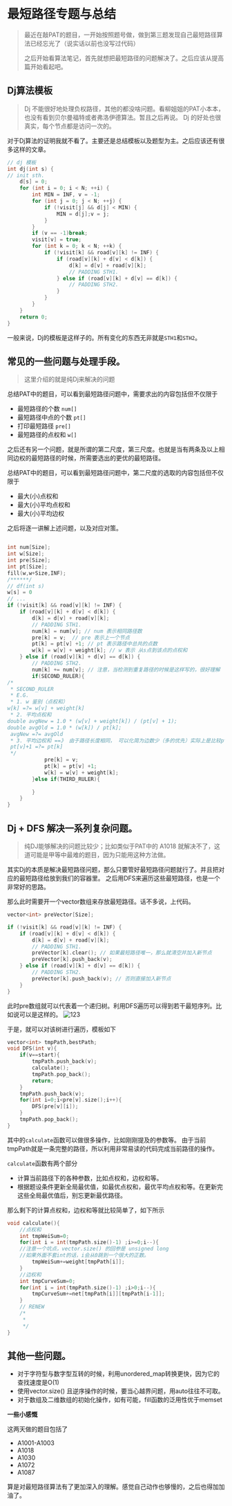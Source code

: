 # 最短路径专题与总结
> 最近在敲PAT的题目，一开始按照题号做，做到第三题发现自己最短路径算法已经忘光了（说实话以前也没写过代码）
>
>之后开始看算法笔记，首先就想把最短路径的问题解决了。之后应该从提高篇开始看起吧。
>
>

## Dj算法模板
> Dj 不能很好地处理负权路径，其他的都没啥问题。看柳姐姐的PAT小本本，也没有看到贝尔曼福特或者弗洛伊德算法。暂且之后再说。
> Dj 的好处也很真实，每个节点都是访问一次的。

对于Dj算法的证明我就不看了。主要还是总结模板以及题型为主。之后应该还有很多这样的文章。

```c++
// dj 模板
int dj(int s) {
// init sth.
    d[s] = 0;
    for (int i = 0; i < N; ++i) {
        int MIN = INF, v = -1;
        for (int j = 0; j < N; ++j) {
            if (!visit[j] && d[j] < MIN) {
                MIN = d[j];v = j;
            }
        }
        if (v == -1)break;
        visit[v] = true;
        for (int k = 0; k < N; ++k) {
            if (!visit[k] && road[v][k] != INF) {
                if (road[v][k] + d[v] < d[k]) {
                    d[k] = d[v] + road[v][k];
                    // PADDING STH1.
                } else if (road[v][k] + d[v] == d[k]) {
                    // PADDING STH2.
                }
            }
        }
    }
    return 0;
}
```

一般来说，Dj的模板是这样子的。所有变化的东西无非就是`STH1`和`STH2`。

## 常见的一些问题与处理手段。
> 这里介绍的就是纯Dj来解决的问题

总结PAT中的题目，可以看到最短路径问题中，需要求出的内容包括但不仅限于

- 最短路径的个数 `num[]`
- 最短路径中点的个数 `pt[]`
- 打印最短路径 `pre[]`
- 最短路径的点权和 `w[]`

之后还有另一个问题，就是所谓的第二尺度，第三尺度。也就是当有两条及以上相同边权的最短路径的时候，所需要选出的更优的最短路径。

总结PAT中的题目，可以看到最短路径问题中，第二尺度的选取的内容包括但不仅限于

- 最大(小)点权和
- 最大(小)平均点权和
- 最大(小)平均边权

之后将逐一讲解上述问题，以及对应对策。

```c++

int num[Size];
int w[Size];
int pre[Size];
int pt[Size];
fill(w,w+Size,INF);
/******/
// df(int s)
w[s] = 0
// ...
if (!visit[k] && road[v][k] != INF) {
    if (road[v][k] + d[v] < d[k]) {
        d[k] = d[v] + road[v][k];
        // PADDING STH1.
        num[k] = num[v]; // num 表示相同路径数
        pre[k] = v;  // pre 表示上一个节点
        pt[k] = pt[v] +1; // pt 表示路径中总共的点数
        w[k] = w[v] + weight[k]; // w 表示 从s点到该点的点权和
    } else if (road[v][k] + d[v] == d[k]) {
        // PADDING STH2.
        num[k] += num[v]; // 注意，当检测到重复路径的时候是这样写的，很好理解
        if(SECOND_RULER){
/*
 * SECOND_RULER
 * E.G. 
 * 1. w 鉴别（点权和）
w[k] =?= w[v] + weight[k]
 * 2. 平均点权和
double avgNew = 1.0 * (w[v] + weight[k]) / (pt[v] + 1);
double avgOld = 1.0 * (w[k]) / pt[k];
 avgNew =?= avgOld
 * 3. 平均边权和 ==》 由于路径长度相同， 可以化简为边数少（多的优先）实际上是比较pt[v]+1 和 pt[k]
 pt[v]+1 =?= pt[k] 
 */
            pre[k] = v;
            pt[k] = pt[v] +1;
            w[k] = w[v] + weight[k];
        }else if(THIRD_RULER){
        
        }
    }
}
```

## Dj + DFS 解决一系列复杂问题。
> 纯DJ能够解决的问题比较少；比如类似于PAT中的 A1018 就解决不了，这道可能是甲等中最难的题目，因为只能用这种方法做。

其实Dj的本质是解决最短路径问题，那么只要管好最短路径问题就行了。并且把对应的最短路径给放到我们的容器里。
之后用DFS来遍历这些最短路径，也是一个非常好的思路。

那么此时需要开一个vector数组来存放最短路径。话不多说，上代码。
```c++
vector<int> preVector[Size];

if (!visit[k] && road[v][k] != INF) {
    if (road[v][k] + d[v] < d[k]) {
        d[k] = d[v] + road[v][k];
        // PADDING STH1.
        preVector[k].clear(); // 如果最短路径唯一，那么就清空并加入新节点
        preVector[k].push_back(v);
    } else if (road[v][k] + d[v] == d[k]) {
        // PADDING STH2.
        preVector[k].push_back(v); // 否则直接加入新节点
    }
}
```
此时pre数组就可以代表着一个递归树。利用DFS遍历可以得到若干最短序列。比如说可以是这样的。
![123](http://shaobaobaoer.cn/wp-content/uploads/2020/02/2020022421465680.png)

于是，就可以对该树进行遍历，模板如下
```c++
vector<int> tmpPath,bestPath;
void DFS(int v){
    if(v==start){
        tmpPath.push_back(v);
        calculate();
        tmpPath.pop_back();
        return;    
    }
    tmpPath.push_back(v);
    for(int i=0;i<pre[v].size();i++){
        DFS(pre[v][i]);
    }
    tmpPath.pop_back();
}
```
其中的`calculate`函数可以做很多操作，比如刚刚提及的参数等。
由于当前tmpPath就是一条完整的路径，所以利用非常易读的代码完成当前路径的操作。

`calculate`函数有两个部分
- 计算当前路径下的各种参数，比如点权和，边权和等。
- 根据题设条件更新全局最优值，如最优点权和，最优平均点权和等。在更新完这些全局最优值后，别忘更新最优路径。

那么剩下的计算点权和，边权和等就比较简单了，如下所示

```c++
void calculate(){
    //点权和
    int tmpWeiSum=0;
    for(int i = int(tmpPath.size()-1) ;i>=0;i--){ 
    //注意一个坑点，vector.size() 的回参是 unsigned long
    //如果外面不套int的话，i会从0跳到一个很大的正数。
        tmpWeiSum+=weight[tmpPath[i]];
    }
    //边权和
    int tmpCurveSum=0;
    for(int i = int(tmpPath.size()-1) ;i>0;i--){ 
        tmpCurveSum+=net[tmpPath[i]][tmpPath[i-1]];
    }
    // RENEW 
    /*
     * 
     */
}
```
## 其他一些问题。

- 对于字符型与数字型互转的时候，利用unordered_map转换更快，因为它的查找速度是O(1)
- 使用vector.size() 且逆序操作的时候，要当心越界问题，用auto往往不可取。
- 对于数组及二维数组的初始化操作，如有可能，fill函数的泛用性优于memset

**一些小感慨**

这两天做的题目包括了

- A1001-A1003
- A1018
- A1030
- A1072
- A1087

算是对最短路径算法有了更加深入的理解。感觉自己动作也够慢的，之后也得加加油了。